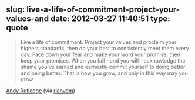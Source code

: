 slug: live-a-life-of-commitment-project-your-values-and
date: 2012-03-27 11:40:51
type: quote
---

> Live a life of commitment. Project your values and proclaim your highest standards, then do your best to consistently meet them every day. Face down your fear and make your word your promise, then keep your promises. When you fail—and you will—acknowledge the shame you’ve earned and earnestly commit yourself to doing better and being better. That is how you grow, and only in this way may you grow.

[Andy Rutledge](http://andy-logic.com/2012/03/project-your-values-and-commitment/) (via [rianvdm](http://b.elezea.com/))
